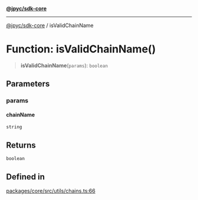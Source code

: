 [**@jpyc/sdk-core**](../README.md)

---

[@jpyc/sdk-core](../globals.md) / isValidChainName

# Function: isValidChainName()

> **isValidChainName**(`params`): `boolean`

## Parameters

### params

#### chainName

`string`

## Returns

`boolean`

## Defined in

[packages/core/src/utils/chains.ts:66](https://github.com/jcam1/sdks/blob/d7b0b75bf0a43a1290dddb92ba9a24223892592b/packages/core/src/utils/chains.ts#L66)
